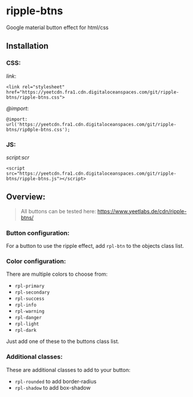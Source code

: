 # ripple-btns
Google material button effect for html/css

## Installation

### CSS:

_link_:
```
<link rel="stylesheet" href="https://yeetcdn.fra1.cdn.digitaloceanspaces.com/git/ripple-btns/ripple-btns.css">
```
_@import_:
```
@import: url('https://yeetcdn.fra1.cdn.digitaloceanspaces.com/git/ripple-btns/rip0ple-btns.css');
```

### JS:

_script:scr_
```
<script src="https://yeetcdn.fra1.cdn.digitaloceanspaces.com/git/ripple-btns/ripple-btns.js"></script>
```

## Overview:
> All buttons can be tested here: https://www.yeetlabs.de/cdn/ripple-btns/

### Button configuration:
For a button to use the ripple effect, add `rpl-btn` to the objects class list.

### Color configuration:
There are multiple colors to choose from:
- `rpl-primary`
- `rpl-secondary`
- `rpl-success`
- `rpl-info`
- `rpl-warning`
- `rpl-danger`
- `rpl-light`
- `rpl-dark`

Just add one of these to the buttons class list.

### Additional classes:
These are additional classes to add to your button:
- `rpl-rounded` to add border-radius
- `rpl-shadow` to add box-shadow 
